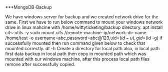 ***MongoDB-Backup

We have windows server for backup and we created network drive for the same.
First we have to run below command to mount your windows network drive in linux mahcine with /home/wittyticketing/backup directory.
     apt install cifs-utils -y
     sudo mount.cifs //remote-machine-ip/network-dir-name /home/test -o username=abc,password=abc@123,uid=$(id -u),gid=$(id -g)
if successfully mounted then run command given below to check that mounted correctly. 
      df -h
Create a directory for local path also, in local path first data backup in local path then copy in mounted path which was mounted with our windows machine, after this process local path files remove after successfully copied.